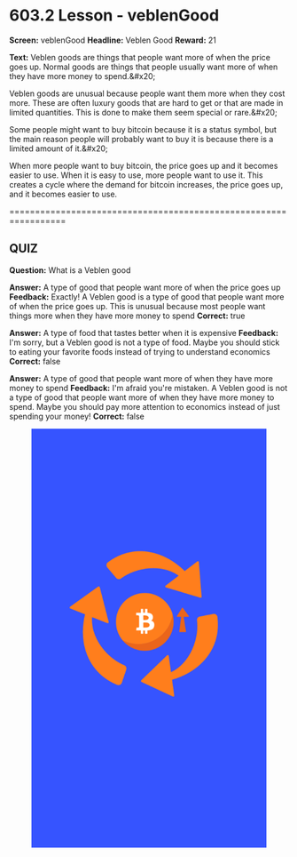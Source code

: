 # 603.2 Lesson - veblenGood

**Screen:** veblenGood
**Headline:** Veblen Good
**Reward:** 21

**Text:** Veblen goods are things that people want more of when the price goes up. Normal goods are things that people usually want more of when they have more money to spend.&amp;#x20;

Veblen goods are unusual because people want them more when they cost more. These are often luxury goods that are hard to get or that are made in limited quantities. This is done to make them seem special or rare.&amp;#x20;

Some people might want to buy bitcoin because it is a status symbol, but the main reason people will probably want to buy it is because there is a limited amount of it.&amp;#x20;

When more people want to buy bitcoin, the price goes up and it becomes easier to use. When it is easy to use, more people want to use it. This creates a cycle where the demand for bitcoin increases, the price goes up, and it becomes easier to use.


=================================================================

## QUIZ

**Question:** What is a Veblen good

**Answer:** A type of good that people want more of when the price goes up
**Feedback:** Exactly! A Veblen good is a type of good that people want more of when the price goes up. This is unusual because most people want things more when they have more money to spend
**Correct:** true

**Answer:** A type of food that tastes better when it is expensive
**Feedback:** I&#x27;m sorry, but a Veblen good is not a type of food. Maybe you should stick to eating your favorite foods instead of trying to understand economics
**Correct:** false

**Answer:** A type of good that people want more of when they have more money to spend
**Feedback:** I&#x27;m afraid you&#x27;re mistaken. A Veblen good is not a type of good that people want more of when they have more money to spend. Maybe you should pay more attention to economics instead of just spending your money!
**Correct:** false


<figure><img src="../.gitbook/assets/603-02.png" alt=""><figcaption></figcaption></figure>

